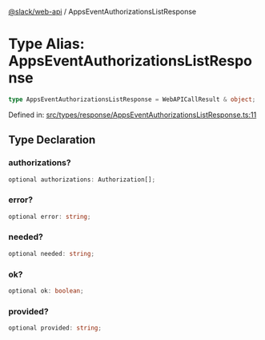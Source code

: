 [@slack/web-api](../index.md) / AppsEventAuthorizationsListResponse

# Type Alias: AppsEventAuthorizationsListResponse

```ts
type AppsEventAuthorizationsListResponse = WebAPICallResult & object;
```

Defined in: [src/types/response/AppsEventAuthorizationsListResponse.ts:11](https://github.com/slackapi/node-slack-sdk/blob/main/packages/web-api/src/types/response/AppsEventAuthorizationsListResponse.ts#L11)

## Type Declaration

### authorizations?

```ts
optional authorizations: Authorization[];
```

### error?

```ts
optional error: string;
```

### needed?

```ts
optional needed: string;
```

### ok?

```ts
optional ok: boolean;
```

### provided?

```ts
optional provided: string;
```
